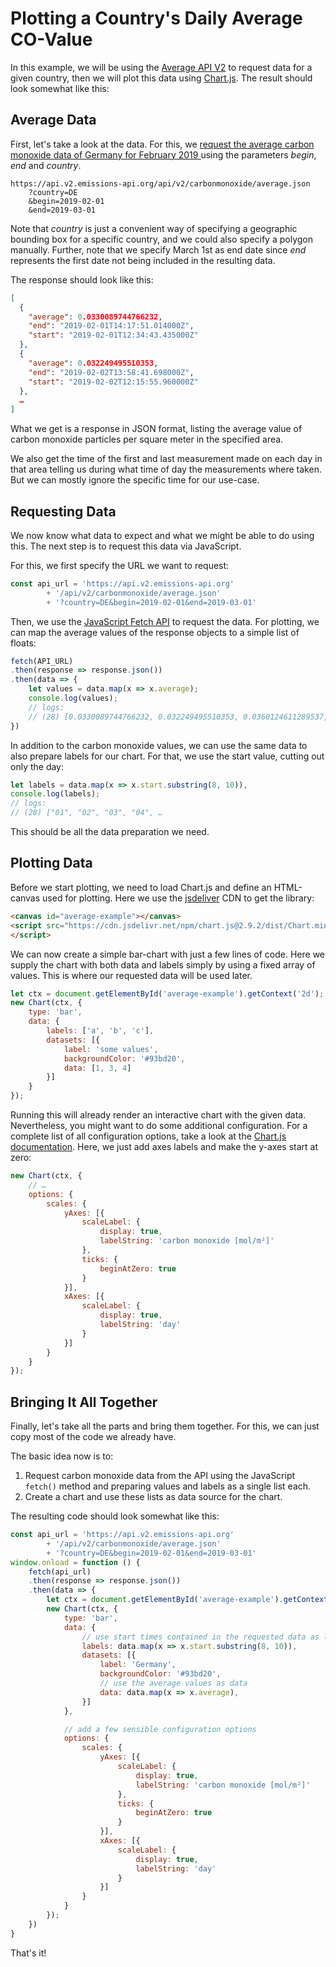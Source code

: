 Plotting a Country's Daily Average CO-Value
===========================================

In this example, we will be using the
[Average API V2](https://api.v2.emissions-api.org/ui/#/default/emissionsapi.web.get_average)
to request data for a given country,
then we will plot this data using [Chart.js](https://chartjs.org).
The result should look somewhat like this:


<canvas id="average-example"></canvas>


Average Data
------------

First, let's take a look at the data.
For this, we [request the average carbon monoxide data of Germany for February 2019
](https://api.v2.emissions-api.org/api/v2/carbonmonoxide/average.json?country=DE&begin=2019-02-01&end=2019-03-01)
using the parameters *begin*, *end* and *country*.

```
https://api.v2.emissions-api.org/api/v2/carbonmonoxide/average.json
    ?country=DE
    &begin=2019-02-01
    &end=2019-03-01
```

Note that *country* is just a convenient way of specifying a geographic bounding box for a specific country,
and we could also specify a polygon manually.
Further, note that we specify March 1st as end date
since *end* represents the first date not being included in the resulting data.

The response should look like this:

```json
[
  {
    "average": 0.0330089744766232,
    "end": "2019-02-01T14:17:51.014000Z",
    "start": "2019-02-01T12:34:43.435000Z"
  },
  {
    "average": 0.032249495510353,
    "end": "2019-02-02T13:58:41.698000Z",
    "start": "2019-02-02T12:15:55.960000Z"
  },
  …
]
```

What we get is a response in JSON format,
listing the average value of carbon monoxide particles per square meter
in the specified area.

We also get the time of the first and last measurement made on each day in that area telling us during what time of day the measurements where taken.
But we can mostly ignore the specific time for our use-case.


Requesting Data
---------------

We now know what data to expect and what we might be able to do using this.
The next step is to request this data via JavaScript.

For this, we first specify the URL we want to request:

```js
const api_url = 'https://api.v2.emissions-api.org'
        + '/api/v2/carbonmonoxide/average.json'
        + '?country=DE&begin=2019-02-01&end=2019-03-01'
```

Then, we use the [JavaScript Fetch API](https://developer.mozilla.org/en-US/docs/Web/API/Fetch_API) to request the data.
For plotting, we can map the average values of the response objects to a simple list of floats:

```js
fetch(API_URL)
.then(response => response.json())
.then(data => {
    let values = data.map(x => x.average);
    console.log(values);
    // logs:
    // (28) [0.0330089744766232, 0.032249495510353, 0.0360124611289537, …
})
```

In addition to the carbon monoxide values, we can use the same data to also prepare labels for our chart.
For that, we use the start value, cutting out only the day:

```js
let labels = data.map(x => x.start.substring(8, 10)),
console.log(labels);
// logs:
// (28) ["01", "02", "03", "04", …
```

This should be all the data preparation we need.


Plotting Data
-------------

Before we start plotting, we need to load Chart.js and define an HTML-canvas used for plotting.
Here we use the [jsdeliver](https://jsdelivr.com/package/npm/chart.js?path=dist) CDN to get the library:

```html
<canvas id="average-example"></canvas>
<script src="https://cdn.jsdelivr.net/npm/chart.js@2.9.2/dist/Chart.min.js">
</script>
```

We can now create a simple bar-chart with just a few lines of code.
Here we supply the chart with both data and labels simply by using a fixed array of values.
This is where our requested data will be used later.

```js
let ctx = document.getElementById('average-example').getContext('2d');
new Chart(ctx, {
    type: 'bar',
    data: {
        labels: ['a', 'b', 'c'],
        datasets: [{
            label: 'some values',
            backgroundColor: '#93bd20',
            data: [1, 3, 4]
        }]
    }
});
```

Running this will already render an interactive chart with the given data.
Nevertheless, you might want to do some additional configuration.
For a complete list of all configuration options, take a look at the [Chart.js documentation](https://chartjs.org/docs).
Here, we just add axes labels and make the y-axes start at zero:


```js
new Chart(ctx, {
    // …
    options: {
        scales: {
            yAxes: [{
                scaleLabel: {
                    display: true,
                    labelString: 'carbon monoxide [mol/m²]'
                },
                ticks: {
                    beginAtZero: true
                }
            }],
            xAxes: [{
                scaleLabel: {
                    display: true,
                    labelString: 'day'
                }
            }]
        }
    }
});
```


Bringing It All Together
------------------------

Finally, let's take all the parts and bring them together.
For this, we can just copy most of the code we already have.

The basic idea now is to:

1. Request carbon monoxide data from the API using the JavaScript `fetch()` method
   and preparing values and labels as a single list each.
2. Create a chart and use these lists as data source for the chart.


The resulting code should look somewhat like this:

```js
const api_url = 'https://api.v2.emissions-api.org'
        + '/api/v2/carbonmonoxide/average.json'
        + '?country=DE&begin=2019-02-01&end=2019-03-01'
window.onload = function () {
    fetch(api_url)
    .then(response => response.json())
    .then(data => {
        let ctx = document.getElementById('average-example').getContext('2d');
        new Chart(ctx, {
            type: 'bar',
            data: {
                // use start times contained in the requested data as labels
                labels: data.map(x => x.start.substring(8, 10)),
                datasets: [{
                    label: 'Germany',
                    backgroundColor: '#93bd20',
                    // use the average values as data
                    data: data.map(x => x.average),
                }]
            },

            // add a few sensible configuration options
            options: {
                scales: {
                    yAxes: [{
                        scaleLabel: {
                            display: true,
                            labelString: 'carbon monoxide [mol/m²]'
                        },
                        ticks: {
                            beginAtZero: true
                        }
                    }],
                    xAxes: [{
                        scaleLabel: {
                            display: true,
                            labelString: 'day'
                        }
                    }]
                }
            }
        });
    })
}
```

That's it!



<script src="https://cdn.jsdelivr.net/npm/chart.js@2.9.2/dist/Chart.min.js"></script>
<script>
const api_url = 'https://api.v2.emissions-api.org'
        + '/api/v2/carbonmonoxide/average.json'
        + '?country=DE&begin=2019-02-01&end=2019-03-01'
window.onload = function () {
    fetch(api_url)
    .then(response => response.json())
    .then(data => {
        let ctx = document.getElementById('average-example').getContext('2d');
        new Chart(ctx, {
            // The type of chart we want to create
            type: 'bar',

            // The data for our dataset
            data: {
                labels: data.map(x => x.start.substring(8, 10)),
                datasets: [{
                    label: 'Germany',
                    backgroundColor: '#93bd20',
                    data: data.map(x => x.average),
                }]
            },

            // Configuration options go here
            options: {
                scales: {
                    yAxes: [{
                        scaleLabel: {
                            display: true,
                            labelString: 'carbon monoxide [mol/m²]'
                        },
                        ticks: {
                            beginAtZero: true
                        }
                    }],
                    xAxes: [{
                        scaleLabel: {
                            display: true,
                            labelString: 'day'
                        }
                    }]
                }
            }
        });
    })
}
</script>
